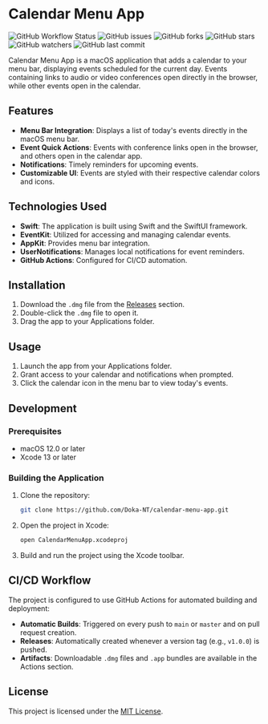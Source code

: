 # Calendar Menu App

![GitHub Workflow Status](https://img.shields.io/github/actions/workflow/status/Doka-NT/calendar-menu-app/build.yml?branch=master) 
![GitHub issues](https://img.shields.io/github/issues/Doka-NT/calendar-menu-app)
![GitHub forks](https://img.shields.io/github/forks/Doka-NT/calendar-menu-app?style=social)
![GitHub stars](https://img.shields.io/github/stars/Doka-NT/calendar-menu-app?style=social)
![GitHub watchers](https://img.shields.io/github/watchers/Doka-NT/calendar-menu-app?style=social)
![GitHub last commit](https://img.shields.io/github/last-commit/Doka-NT/calendar-menu-app)

Calendar Menu App is a macOS application that adds a calendar to your menu bar, displaying events scheduled for the current day. Events containing links to audio or video conferences open directly in the browser, while other events open in the calendar.

## Features

- **Menu Bar Integration**: Displays a list of today's events directly in the macOS menu bar.
- **Event Quick Actions**: Events with conference links open in the browser, and others open in the calendar app.
- **Notifications**: Timely reminders for upcoming events.
- **Customizable UI**: Events are styled with their respective calendar colors and icons.

## Technologies Used

- **Swift**: The application is built using Swift and the SwiftUI framework.
- **EventKit**: Utilized for accessing and managing calendar events.
- **AppKit**: Provides menu bar integration.
- **UserNotifications**: Manages local notifications for event reminders.
- **GitHub Actions**: Configured for CI/CD automation.

## Installation

1. Download the `.dmg` file from the [Releases](https://github.com/Doka-NT/calendar-menu-app/releases) section.
2. Double-click the `.dmg` file to open it.
3. Drag the app to your Applications folder.

## Usage

1. Launch the app from your Applications folder.
2. Grant access to your calendar and notifications when prompted.
3. Click the calendar icon in the menu bar to view today's events.

## Development

### Prerequisites

- macOS 12.0 or later
- Xcode 13 or later

### Building the Application

1. Clone the repository:
   ```bash
   git clone https://github.com/Doka-NT/calendar-menu-app.git
   ```
2. Open the project in Xcode:
   ```bash
   open CalendarMenuApp.xcodeproj
   ```
3. Build and run the project using the Xcode toolbar.

## CI/CD Workflow

The project is configured to use GitHub Actions for automated building and deployment:

- **Automatic Builds**: Triggered on every push to `main` or `master` and on pull request creation.
- **Releases**: Automatically created whenever a version tag (e.g., `v1.0.0`) is pushed.
- **Artifacts**: Downloadable `.dmg` files and `.app` bundles are available in the Actions section.

## License

This project is licensed under the [MIT License](LICENSE).
